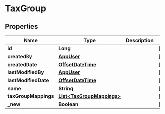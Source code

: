 
# TaxGroup

## Properties
Name | Type | Description | Notes
------------ | ------------- | ------------- | -------------
**id** | **Long** |  |  [optional]
**createdBy** | [**AppUser**](AppUser.md) |  |  [optional]
**createdDate** | [**OffsetDateTime**](OffsetDateTime.md) |  |  [optional]
**lastModifiedBy** | [**AppUser**](AppUser.md) |  |  [optional]
**lastModifiedDate** | [**OffsetDateTime**](OffsetDateTime.md) |  |  [optional]
**name** | **String** |  |  [optional]
**taxGroupMappings** | [**List&lt;TaxGroupMappings&gt;**](TaxGroupMappings.md) |  |  [optional]
**_new** | **Boolean** |  |  [optional]



